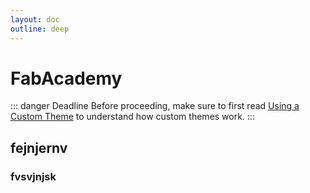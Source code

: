 ```yaml
---
layout: doc
outline: deep
---
```

# FabAcademy

::: danger Deadline
Before proceeding, make sure to first read [Using a Custom Theme](./custom-theme) to understand how custom themes work.
:::

## fejnjernv


### fvsvjnjsk